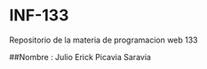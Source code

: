 # INF-133
Repositorio de la materia de programacion web 133

##Nombre : Julio Erick Picavia Saravia 
